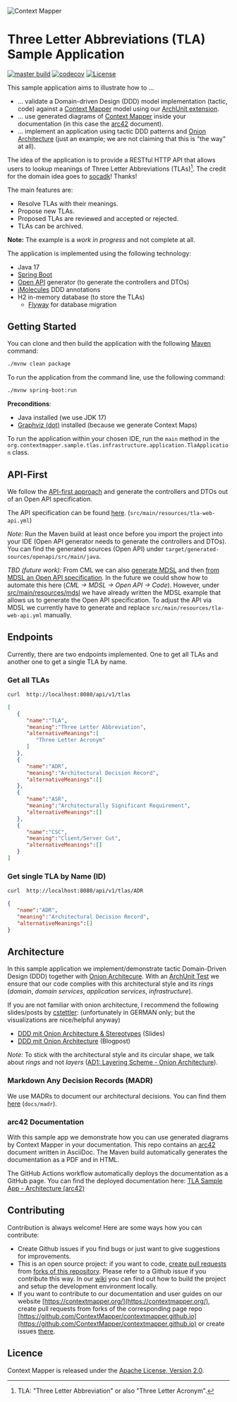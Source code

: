 ![Context Mapper](https://raw.githubusercontent.com/wiki/ContextMapper/context-mapper-dsl/logo/cm-logo-github-small.png)
# Three Letter Abbreviations (TLA) Sample Application
[![master build](https://github.com/ContextMapper/ddd-cm-tla-sample-application/actions/workflows/master.yml/badge.svg)](https://github.com/ContextMapper/ddd-cm-tla-sample-application/actions/workflows/master.yml) [![codecov](https://codecov.io/gh/ContextMapper/ddd-cm-tla-sample-application/branch/master/graph/badge.svg?token=XitqhblwcF)](https://codecov.io/gh/ContextMapper/ddd-cm-tla-sample-application) [![License](https://img.shields.io/badge/License-Apache%202.0-blue.svg)](https://opensource.org/licenses/Apache-2.0)

This sample application aims to illustrate how to ...

 * ... validate a Domain-driven Design (DDD) model implementation (tactic, code) against a
   [Context Mapper](https://contextmapper.org/) model using our 
   [ArchUnit extension](https://github.com/ContextMapper/context-mapper-archunit-extension).
 * ... use generated diagrams of [Context Mapper](https://contextmapper.org/) inside your documentation 
   (in this case the [arc42](https://www.arc42.de/) document).
 * ... implement an application using tactic DDD patterns and
   [Onion Architecture](https://herbertograca.com/2017/09/21/onion-architecture/) (just an example; we are not claiming 
   that this is "the way" at all).

The idea of the application is to provide a RESTful HTTP API that allows users to lookup meanings of Three Letter
Abbreviations (TLAs)[^1]. The credit for the domain idea goes to [socadk](https://github.com/socadk)! Thanks!

[^1]: TLA: "Three Letter Abbreviation" or also "Three Letter Acronym".

The main features are:

 * Resolve TLAs with their meanings.
 * Propose new TLAs.
 * Proposed TLAs are reviewed and accepted or rejected.
 * TLAs can be archived.

**Note:** The example is a _work in progress_ and not complete at all.

The application is implemented using the following technology:

 * Java 17
 * [Spring Boot](https://spring.io/projects/spring-boot)
 * [Open API](https://www.openapis.org/) generator (to generate the controllers and DTOs)
 * [jMolecules](https://github.com/xmolecules/jmolecules) DDD annotations
 * H2 in-memory database (to store the TLAs)
   * [Flyway](https://flywaydb.org/) for database migration

## Getting Started
You can clone and then build the application with the following [Maven](https://maven.apache.org/) command:

```bash
./mvnw clean package
```

To run the application from the command line, use the following command:

```bash
./mvnw spring-boot:run
```

**Preconditions**:
 * Java installed (we use JDK 17)
 * [Graphviz (dot)](https://graphviz.org/) installed (because we generate Context Maps)

To run the application within your chosen IDE, run the `main` method in the 
`org.contextmapper.sample.tlas.infrastructure.application.TlaApplication` class.

## API-First
We follow the [API-first approach](https://swagger.io/resources/articles/adopting-an-api-first-approach/) and generate
the controllers and DTOs out of an Open API specification.

The API specification can be found [here](https://github.com/ContextMapper/ddd-cm-tla-sample-application/blob/master/src/main/resources/tla-web-api.yml).
(`src/main/resources/tla-web-api.yml`)

_Note:_ Run the Maven build at least once before you import the project into your IDE (Open API generator needs to
generate the controllers and DTOs). You can find the generated sources (Open API) under `target/generated-sources/openapi/src/main/java`.

_TBD (future work):_ From CML we can also [generate MDSL](https://contextmapper.org/docs/mdsl/) and then [from MDSL an 
Open API specification](https://microservice-api-patterns.github.io/MDSL-Specification/generators/open-api). In the future
we could show how to automate this here (_CML -> MDSL -> Open API -> Code_). However, under 
[src/main/resources/mdsl](https://github.com/ContextMapper/ddd-cm-tla-sample-application/blob/master/src/main/resources/mdsl)
we have already written the MDSL example that allows us to generate the Open API specification. To adjust the API via
MDSL we currently have to generate and replace `src/main/resources/tla-web-api.yml` manually.

## Endpoints
Currently, there are two endpoints implemented. One to get all TLAs and another one to get a single TLA by name.

### Get all TLAs
```bash
curl  http://localhost:8080/api/v1/tlas
```

```json
[
   {
      "name":"TLA",
      "meaning":"Three Letter Abbreviation",
      "alternativeMeanings":[
         "Three Letter Acronym"
      ]
   },
   {
      "name":"ADR",
      "meaning":"Architectural Decision Record",
      "alternativeMeanings":[]
   },
   {
      "name":"ASR",
      "meaning":"Architecturally Significant Requirement",
      "alternativeMeanings":[]
   },
   {
      "name":"CSC",
      "meaning":"Client/Server Cut",
      "alternativeMeanings":[]
   }
]
```

### Get single TLA by Name (ID)
```bash
curl  http://localhost:8080/api/v1/tlas/ADR
```

```json
{
   "name":"ADR",
   "meaning":"Architectural Decision Record",
   "alternativeMeanings":[]
}
```

## Architecture
In this sample application we implement/demonstrate tactic Domain-Driven Design (DDD) together with 
[Onion Architecure](https://herbertograca.com/2017/09/21/onion-architecture/). With an 
[ArchUnit Test](https://github.com/ContextMapper/ddd-cm-tla-sample-application/blob/master/src/test/java/org/contextmapper/sample/tlas/OnionArchitectureTest.java) 
we ensure that our code complies with this architectural style and its _rings_ (_domain_, _domain services_, 
_application services_, _infrastructure_).

If you are not familiar with onion architecture, I recommend the following slides/posts by [cstettler](https://github.com/cstettler):
(unfortunately in GERMAN only; but the visualizations are nice/helpful anyway)

 * [DDD mit Onion Architecture & Stereotypes](https://www.jug.ch/events/slides/190313_OnionArchitecturesAndStereotypes.pdf) 
   (Slides)
 * [DDD mit Onion Architecture](https://www.innoq.com/de/blog/ddd-mit-onion-architecture-umsetzen/) (Blogpost)

_Note:_ To stick with the architectural style and its circular shape, we talk about _rings_ and not _layers_ 
([AD1: Layering Scheme - Onion Architecture](https://github.com/ContextMapper/ddd-cm-tla-sample-application/blob/master/docs/madr/0001-onion-architecture.md)).

### Markdown Any Decision Records (MADR)
We use MADRs to document our architectural decisions. You can find them 
[here](https://github.com/ContextMapper/ddd-cm-tla-sample-application/tree/master/docs/madr) (`docs/madr`).

### arc42 Documentation
With this sample app we demonstrate how you can use generated diagrams by Context Mapper in your documentation. This
repo contains an [arc42](https://www.arc42.de/) document written in AsciiDoc. The Maven build automatically generates 
the documentation as a PDF and in HTML.

The GitHub Actions workflow automatically deploys the documentation as a GitHub page. You can find the deployed 
documentation here: [TLA Sample App - Architecture (arc42)](https://contextmapper.org/ddd-cm-tla-sample-application/architecture)

## Contributing
Contribution is always welcome! Here are some ways how you can contribute:
* Create Github issues if you find bugs or just want to give suggestions for improvements.
* This is an open source project: if you want to code, 
  [create pull requests](https://help.github.com/articles/creating-a-pull-request/) from 
  [forks of this repository](https://help.github.com/articles/fork-a-repo/). Please refer to a Github issue if you 
  contribute this way. In our [wiki](https://github.com/ContextMapper/context-mapper-dsl/wiki/IDE-Setup) you can find 
  out how to build the project and setup the development environment locally.
* If you want to contribute to our documentation and user guides on our website 
  [https://contextmapper.org/](https://contextmapper.org/), create pull requests from forks of the corresponding page 
  repo [https://github.com/ContextMapper/contextmapper.github.io](https://github.com/ContextMapper/contextmapper.github.io) 
  or create issues [there](https://github.com/ContextMapper/contextmapper.github.io/issues).

## Licence
Context Mapper is released under the [Apache License, Version 2.0](http://www.apache.org/licenses/LICENSE-2.0).
